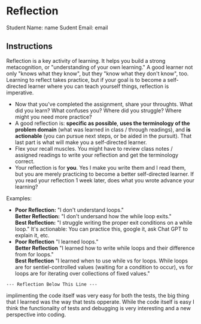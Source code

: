 # Reflection

Student Name:  name
Sudent Email:  email

## Instructions

Reflection is a key activity of learning. It helps you build a strong metacognition, or "understanding of your own learning." A good learner not only "knows what they know", but they "know what they don't know", too. Learning to reflect takes practice, but if your goal is to become a self-directed learner where you can teach yourself things, reflection is imperative.

- Now that you've completed the assignment, share your throughts. What did you learn? What confuses you? Where did you struggle? Where might you need more practice?
- A good reflection is: **specific as possible**,  **uses the terminology of the problem domain** (what was learned in class / through readings), and **is actionable** (you can pursue next steps, or be aided in the pursuit). That last part is what will make you a self-directed learner.
- Flex your recall muscles. You might have to review class notes / assigned readings to write your reflection and get the terminology correct.
- Your reflection is for **you**. Yes I make you write them and I read them, but you are merely practicing to become a better self-directed learner. If you read your reflection 1 week later, does what you wrote advance your learning?

Examples:

- **Poor Reflection:**  "I don't understand loops."   
**Better Reflection:** "I don't undersand how the while loop exits."   
**Best Reflection:** "I struggle writing the proper exit conditions on a while loop." It's actionable: You can practice this, google it, ask Chat GPT to explain it, etc. 
-  **Poor Reflection** "I learned loops."   
**Better Reflection** "I learned how to write while loops and their difference from for loops."   
**Best Reflection** "I learned when to use while vs for loops. While loops are for sentiel-controlled values (waiting for a condition to occur), vs for loops are for iterating over collections of fixed values."

`--- Reflection Below This Line ---`

implimenting the code itself was very easy for both the tests, the big thing that I learned was the way that tests opperate. While the code itself is easy I think the functionality of tests and debugging is very interesting and a new perspective into coding.

